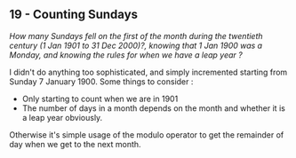 
## 19 - Counting Sundays
_How many Sundays fell on the first of the month during the twentieth century (1 Jan 1901 to 31 Dec 2000)?, knowing that 1 Jan 1900 was a Monday, and knowing the rules for when we have a leap year ?_

I didn't do anything too sophisticated, and simply incremented starting from Sunday 7 January 1900. Some things to consider :
- Only starting to count when we are in 1901
- The number of days in a month depends on the month and whether it is a leap year obviously.

Otherwise it's simple usage of the modulo operator to get the remainder of day when we get to the next month.
